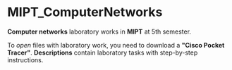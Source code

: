 # MIPT_ComputerNetworks

**Computer networks** laboratory works in **MIPT** at 5th semester.

To *open* files with laboratory work, you need to download a **"Cisco Pocket Tracer"**.
**Descriptions** contain laboratory tasks with step-by-step instructions.
